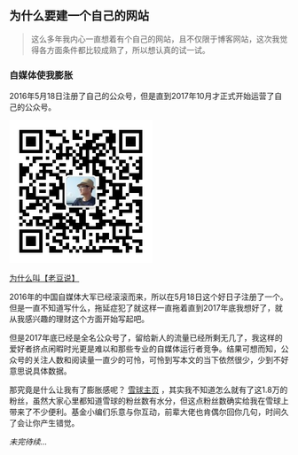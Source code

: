 ## 为什么要建一个自己的网站

> 这么多年我内心一直想着有个自己的网站，且不仅限于博客网站，这次我觉得各方面条件都比较成熟了，所以想认真的试一试。

### 自媒体使我膨胀

2016年5月18日注册了自己的公众号，但是直到2017年10月才正式开始运营了自己的公众号。

![【老豆说】公众号](../img/lds-qrcode.jpg)

[为什么叫【老豆说】](./为什么叫【老豆说】.md)

2016年的中国自媒体大军已经滚滚而来，所以在5月18日这个好日子注册了一个。但是一直不知道写什么，拖延症犯了就这样一直拖着直到2017年底我想好了，就从我感兴趣的理财这个方面开始写起吧。

但是2017年底已经是全名公众号了，留给新人的流量已经所剩无几了，我这样的爱好者挤点闲暇时光更是难以和那些专业的自媒体运行者竞争。结果可想而知，公众号的关注人数和阅读量一直少的可怜，可怜到写本文的当下依然很少，少到不好意思说具体数据。

那究竟是什么让我有了膨胀感呢？ [雪球主页](https://xueqiu.com/u/5188297436) ，其实我不知道怎么就有了这1.8万的粉丝，虽然大家心里都知道雪球的粉丝数有水分，但这点粉丝数确实给我在雪球上带来了不少便利。基金小编们乐意与你互动，前辈大佬也肯偶尔回你几句，时间久了会让你产生错觉。

*未完待续...*